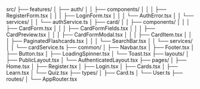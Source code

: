src/
├── features/
│ ├── auth/
│ │ ├── components/
│ │ │ ├── RegisterForm.tsx
│ │ │ ├── LoginForm.tsx
│ │ │ └── AuthError.tsx
│ │ └── services/
│ │ └── authService.ts
│ ├── card/
│ │ ├── components/
│ │ │ ├── CardForm.tsx
│ │ │ ├── CardFormFields.tsx
│ │ │ ├── CardPreview.tsx
│ │ │ ├── CardFormModal.tsx
│ │ │ ├── CardItem.tsx
│ │ │ ├── PaginatedFlashcards.tsx
│ │ │ └── SearchBar.tsx
│ │ └── services/
│ │ └── cardService.ts
├── common/
│ ├── Navbar.tsx
│ ├── Footer.tsx
│ ├── Button.tsx
│ ├── LoadingSpinner.tsx
│ └── Toast.tsx
├── layouts/
│ ├── PublicLayout.tsx
│ └── AuthenticatedLayout.tsx
├── pages/
│ ├── Home.tsx
│ ├── Register.tsx
│ ├── Login.tsx
│ ├── Cards.tsx
│ ├── Learn.tsx
│ └── Quiz.tsx
├── types/
│ ├── Card.ts
│ └── User.ts
├── routes/
│ └── AppRouter.tsx
